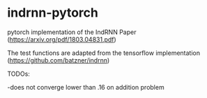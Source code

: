 # indrnn-pytorch
pytorch implementation of the IndRNN Paper (https://arxiv.org/pdf/1803.04831.pdf)

The test functions are adapted from the tensorflow implementation (https://github.com/batzner/indrnn)

TODOs:

-does not converge lower than .16 on addition problem
